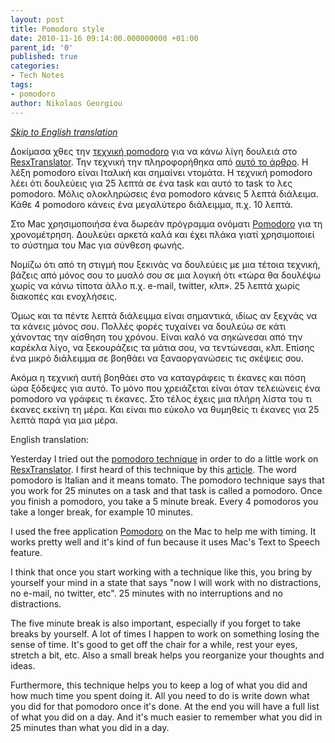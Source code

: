 ```yaml
---
layout: post
title: Pomodoro style
date: 2010-11-16 09:14:00.000000000 +01:00
parent_id: '0'
published: true
categories:
- Tech Notes
tags:
- pomodoro
author: Nikolaos Georgiou
---
```


<a href="#pomodoro-style-en"><em>Skip to English translation</em></a>

Δοκίμασα χθες την <a href="http://en.wikipedia.org/wiki/Pomodoro_Technique" target="_blank">τεχνική pomodoro</a> για να κάνω λίγη δουλειά στο <a href="https://sourceforge.net/projects/resxtranslator/" target="_blank">ResxTranslator</a>. Την τεχνική την πληροφορήθηκα από <a href="http://blog.postmaster.gr/2010/11/15/a-simple-pomodoro-timer/" target="_blank">αυτό το άρθρο</a>. Η λέξη pomodoro είναι Ιταλική και σημαίνει ντομάτα. Η τεχνική pomodoro λέει ότι δουλεύεις για 25 λεπτά σε ένα task και αυτό το task το λες pomodoro. Μόλις ολοκληρώσεις ένα pomodoro κάνεις 5 λεπτά διάλειμα. Κάθε 4 pomodoro κάνεις ένα μεγαλύτερο διάλειμμα, π.χ. 10 λεπτά.

Στο Mac χρησιμοποιήσα ένα δωρεάν πρόγραμμα ονόματι <a href="http://pomodoro.ugolandini.com/" target="_blank">Pomodoro</a> για τη χρονομέτρηση. Δουλεύει αρκετά καλά και έχει πλάκα γιατί χρησιμοποιεί το σύστημα του Mac για σύνθεση φωνής.

Νομίζω ότι από τη στιγμή που ξεκινάς να δουλεύεις με μια τέτοια τεχνική, βάζεις από μόνος σου το μυαλό σου σε μια λογική ότι «τώρα θα δουλέψω χωρίς να κάνω τίποτα άλλο π.χ. e-mail, twitter, κλπ». 25 λεπτά χωρίς διακοπές και ενοχλήσεις.

Όμως και τα πέντε λεπτά διάλειμμα είναι σημαντικά, ιδίως αν ξεχνάς να τα κάνεις μόνος σου. Πολλές φορές τυχαίνει να δουλεύω σε κάτι χάνοντας την αίσθηση του χρόνου. Είναι καλό να σηκώνεσαι από την καρέκλα λίγο, να ξεκουράζεις τα μάτια σου, να τεντώνεσαι, κλπ. Επίσης ένα μικρό διάλειμμα σε βοηθάει να ξαναοργανώσεις τις σκέψεις σου.

Ακόμα η τεχνική αυτή βοηθάει στο να καταγράφεις τι έκανες και πόση ώρα ξόδεψες για αυτό. Το μόνο που χρειάζεται είναι όταν τελειώνεις ένα pomodoro να γράφεις τι έκανες. Στο τέλος έχεις μια πλήρη λίστα του τι έκανες εκείνη τη μέρα. Και είναι πιο εύκολο να θυμηθείς τι έκανες για 25 λεπτά παρά για μια μέρα.

<a name="pomodoro-style-en"></a>English translation:

Yesterday I tried out the <a href="http://en.wikipedia.org/wiki/Pomodoro_Technique">pomodoro technique</a> in order to do a little work on <a href="http://sourceforge.net/projects/resxtranslator/" target="_blank">ResxTranslator</a>. I first heard of this technique by this <a href="http://blog.postmaster.gr/2010/11/15/a-simple-pomodoro-timer/" target="_blank">article</a>. The word pomodoro is Italian and it means tomato. The pomodoro technique says that you work for 25 minutes on a task and that task is called a pomodoro. Once you finish a pomodoro, you take a 5 minute break. Every 4 pomodoros you take a longer break, for example 10 minutes.

I used the free application <a href="http://pomodoro.ugolandini.com/" target="_blank">Pomodoro</a> on the Mac to help me with timing. It works pretty well and it's kind of fun because it uses Mac's Text to Speech feature.

I think that once you start working with a technique like this, you bring by yourself your mind in a state that says "now I will work with no distractions, no e-mail, no twitter, etc". 25 minutes with no interruptions and no distractions.

The five minute break is also important, especially if you forget to take breaks by yourself. A lot of times I happen to work on something losing the sense of time. It's good to get off the chair for a while, rest your eyes, stretch a bit, etc. Also a small break helps you reorganize your thoughts and ideas.

Furthermore, this technique helps you to keep a log of what you did and how much time you spent doing it. All you need to do is write down what you did for that pomodoro once it's done. At the end you will have a full list of what you did on a day. And it's much easier to remember what you did in 25 minutes than what you did in a day.
